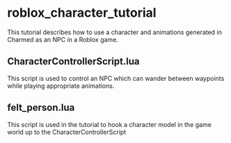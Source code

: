 # roblox_character_tutorial
This tutorial describes how to use a character and animations generated in Charmed as an NPC in a Roblox game.

## CharacterControllerScript.lua
This script is used to control an NPC which can wander between waypoints while playing appropriate animations.

## felt_person.lua
This script is used in the tutorial to hook a character model in the game world up to the CharacterControllerScript